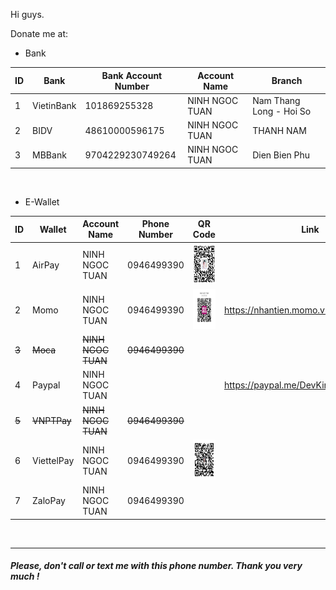 Hi guys.

Donate me at:

-   Bank

| ID  | Bank       | Bank Account Number | Account Name   | Branch                  |
| --- | ---------- | ------------------- | -------------- | ----------------------- |
| 1   | VietinBank | 101869255328        | NINH NGOC TUAN | Nam Thang Long - Hoi So |
| 2   | BIDV       | 48610000596175      | NINH NGOC TUAN | THANH NAM               |
| 3   | MBBank     | 9704229230749264    | NINH NGOC TUAN | Dien Bien Phu           |

<br/>

-   E-Wallet

| ID    | Wallet      | Account Name       | Phone Number   | QR Code                                                                                                                      | Link                                 | Note        |
| ----- | ----------- | ------------------ | -------------- | ---------------------------------------------------------------------------------------------------------------------------- | ------------------------------------ | ----------- |
| 1     | AirPay      | NINH NGOC TUAN     | 0946499390     | <img src="https://github.com/KingNNT/KingNNT/blob/master/assets/images/qrcodes/QRCodeAirPay.jpg" height="64" alt="AirPay">   |                                      | Suggest     |
| 2     | Momo        | NINH NGOC TUAN     | 0946499390     | <img src="https://github.com/KingNNT/KingNNT/blob/master/assets/images/qrcodes/QRCodeMomo.jpg"  height="64" alt="Momo">      | https://nhantien.momo.vn/dD222YGYEEB | Suggest     |
| ~~3~~ | ~~Moca~~    | ~~NINH NGOC TUAN~~ | ~~0946499390~~ |                                                                                                                              |                                      | ~~Not Use~~ |
| 4     | Paypal      | NINH NGOC TUAN     |                |                                                                                                                              | https://paypal.me/DevKingNNT         | Not Suggest |
| ~~5~~ | ~~VNPTPay~~ | ~~NINH NGOC TUAN~~ | ~~0946499390~~ |                                                                                                                              |                                      | ~~Not Use~~ |
| 6     | ViettelPay  | NINH NGOC TUAN     | 0946499390     | <img src="https://github.com/KingNNT/KingNNT/blob/master/assets/images/qrcodes/QRCodeZaloPay.jpg" height="64" alt="ZaloPay"> |                                      | Suggest     |
| 7     | ZaloPay     | NINH NGOC TUAN     | 0946499390     |                                                                                                                              |                                      | Suggest     |

<br/>

---

##### Please, don't call or text me with this phone number. Thank you very much !
